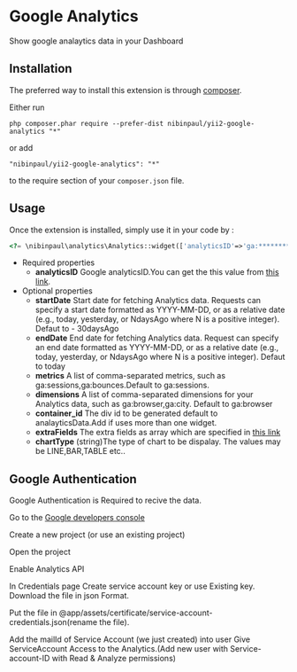 Google Analytics
================
Show google analaytics data in your Dashboard

Installation
------------

The preferred way to install this extension is through [composer](http://getcomposer.org/download/).

Either run

```
php composer.phar require --prefer-dist nibinpaul/yii2-google-analytics "*"
```

or add

```
"nibinpaul/yii2-google-analytics": "*"
```

to the require section of your `composer.json` file.


Usage
-----

Once the extension is installed, simply use it in your code by  :

```php
<?= \nibinpaul\analytics\Analytics::widget(['analyticsID'=>'ga:*********]); ?>
```



- Required properties
    - **analyticsID** Google analyticsID.You can get the this value from [this link](https://ga-dev-tools.appspot.com/account-explorer/).
- Optional properties
    - **startDate** Start date for fetching Analytics data. Requests can specify a start date formatted as YYYY-MM-DD, or as a relative date (e.g., today, yesterday, or NdaysAgo where N is a positive integer). Defaut to - 30daysAgo
    - **endDate** End date for fetching Analytics data. Request can specify an end date formatted as YYYY-MM-DD, or as a relative date (e.g., today, yesterday, or NdaysAgo where N is a positive integer). Defaut to today
    - **metrics** A list of comma-separated metrics, such as ga:sessions,ga:bounces.Default to ga:sessions.
    - **dimensions**  	A list of comma-separated dimensions for your Analytics data, such as ga:browser,ga:city. Default to ga:browser
    - **container_id** The div id to be generated default to analayticsData.Add if uses more than one widget.
    - **extraFields** The extra fields as array which are specified in [this link](https://developers.google.com/analytics/devguides/reporting/core/v3/reference#q_summary)
    - **chartType** (string)The type of chart to be dispalay. The values may be LINE,BAR,TABLE etc..


Google Authentication
---------------------
Google Authentication is Required to recive the data.

Go to the [Google developers console](https://console.developers.google.com/apis?project=tanmia-224709)

Create a new project (or use an existing project)

Open the project

Enable Analytics API

In Credentials page Create service account key or use Existing key. Download the file in json Format.

Put the file in @app/assets/certificate/service-account-credentials.json(rename the file).

Add the mailId of Service Account (we just created) into user 
Give ServiceAccount Access to the Analytics.(Add new user with Service-account-ID with Read & Analyze permissions)
